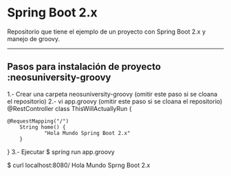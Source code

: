 # Spring Boot 2.x

Repositorio que tiene el ejemplo de un proyecto con Spring Boot 2.x y manejo de groovy.

----------------------------------
Pasos para instalación de proyecto :neosuniversity-groovy
----------------------------------
1.- Crear una carpeta neosuniversity-groovy (omitir este paso si se cloana el repositorio)
2.- vi app.groovy (omitir este paso si se cloana el repositorio)
@RestController
class ThisWillActuallyRun {

	@RequestMapping("/")
		String home() {
				"Hola Mundo Spring Boot 2.x"
		}
}
3.- Ejecutar
$ spring run app.groovy

$ curl localhost:8080/
Hola Mundo Sprng Boot 2.x
